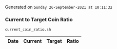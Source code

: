 Generated on `Sunday 26-September-2021 at 10:11:32`

### Current to Target Coin Ratio
`current_coin_ratio.sh`

Date|Current|Target|Ratio
---|---|---|---
